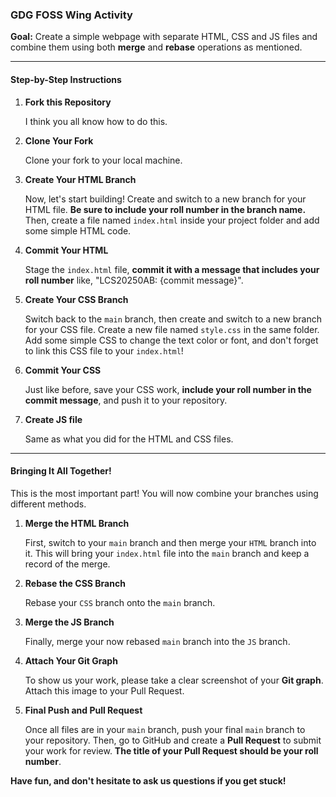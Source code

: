 ### **GDG FOSS Wing Activity**

**Goal:** Create a simple webpage with separate HTML, CSS and JS files and combine them using both **merge** and **rebase** operations as mentioned.

***

#### **Step-by-Step Instructions**

1.  **Fork this Repository**
   
    I think you all know how to do this.

2.  **Clone Your Fork**
   
    Clone your fork to your local machine.

4.  **Create Your HTML Branch**
   
    Now, let's start building! Create and switch to a new branch for your HTML file. **Be sure to include your roll number in the branch name.** Then, create a file named `index.html` inside your project folder and add some simple HTML code. 

5.  **Commit Your HTML**
   
    Stage the `index.html` file, **commit it with a message that includes your roll number** like, "LCS20250AB: {commit message}".

6.  **Create Your CSS Branch**
    
    Switch back to the `main` branch, then create and switch to a new branch for your CSS file. Create a new file named `style.css` in the same folder. Add some simple CSS to change the text color or font, and don't forget to link this CSS file to your `index.html`!

7.  **Commit Your CSS**
   
    Just like before, save your CSS work, **include your roll number in the commit message**, and push it to your repository.

8.  **Create JS file**

    Same as what you did for the HTML and CSS files.
***

#### **Bringing It All Together!**

This is the most important part! You will now combine your branches using different methods.

1.  **Merge the HTML Branch**
   
    First, switch to your `main` branch and then merge your `HTML` branch into it. This will bring your `index.html` file into the `main` branch and keep a record of the merge.

2.  **Rebase the CSS Branch**
   
    Rebase your `CSS` branch onto the `main` branch.

3.  **Merge the JS Branch**

    Finally, merge your now rebased `main` branch into the `JS` branch.

4.  **Attach Your Git Graph**
   
    To show us your work, please take a clear screenshot of your **Git graph**. Attach this image to your Pull Request.

5.  **Final Push and Pull Request**

    Once all files are in your `main` branch, push your final `main` branch to your repository. Then, go to GitHub and create a **Pull Request** to submit your work for review. **The title of your Pull Request should be your roll number**.

**Have fun, and don't hesitate to ask us questions if you get stuck!**
